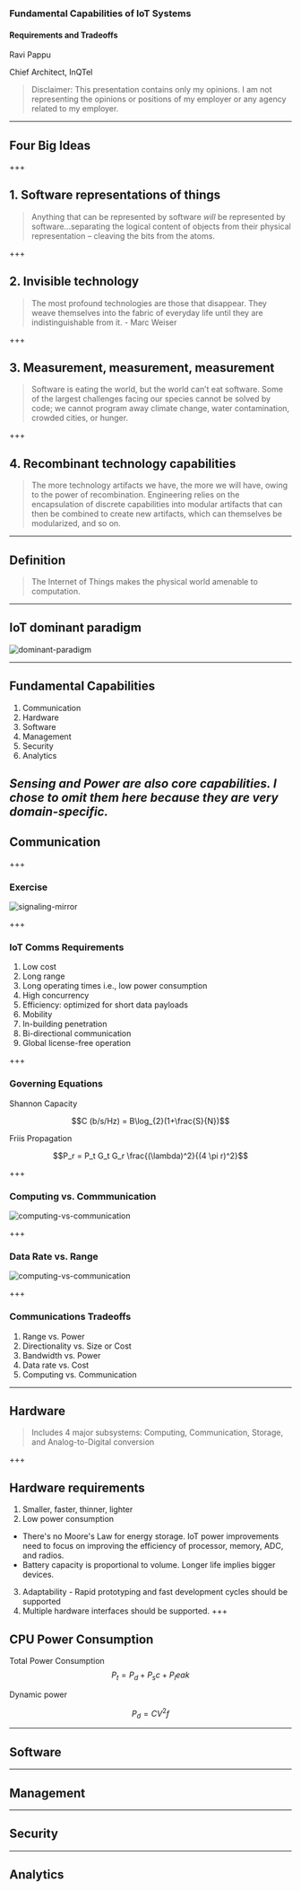 ### Fundamental Capabilities of IoT Systems
#### Requirements and Tradeoffs

Ravi Pappu

Chief Architect, InQTel

> Disclaimer: This presentation contains only my opinions. I am not representing the opinions or positions of my employer or any agency related to my employer.

---
## Four Big Ideas

+++
## 1. Software representations of things

>Anything that can be represented by software _will_ be represented by software...separating the logical content of objects from their physical representation – cleaving the bits from the atoms.

+++
## 2. Invisible technology

> The most profound technologies are those that disappear. They weave themselves into the fabric of everyday life until they are indistinguishable from it. - Marc Weiser

+++
## 3. Measurement, measurement, measurement

> Software is eating the world, but the world can’t eat software. Some of the largest challenges facing our species cannot be solved by code; we cannot program away climate change, water contamination, crowded cities, or hunger. 

+++
## 4. Recombinant technology capabilities

>The more technology artifacts we have, the more we will have, owing to the power of recombination. Engineering relies on the encapsulation of discrete capabilities into modular artifacts that can then be combined to create new artifacts, which can themselves be modularized, and so on.

---
## Definition
>The Internet of Things makes the physical world amenable to computation. 

---
## IoT dominant paradigm

![dominant-paradigm](assets/iot-dominant-paradigm.jpg)

---
## Fundamental Capabilities 

1. Communication
2. Hardware
3. Software
5. Management
6. Security
6. Analytics

_Sensing and Power are also core capabilities. I chose to omit them here because they are very domain-specific._
--- 
## Communication

+++
### Exercise

![signaling-mirror](assets/signalling-mirror.jpg)

+++ 
### IoT Comms Requirements
1. Low cost
2. Long range 
3. Long operating times i.e., low power consumption
4. High concurrency
5. Efficiency: optimized for short data payloads
6. Mobility
7. In-building penetration
8. Bi-directional communication
9. Global license-free operation

+++
### Governing Equations
Shannon Capacity 

$$C (b/s/Hz) = B\log_{2}(1+\frac{S}{N})$$

Friis Propagation 

$$P_r = P_t G_t G_r \frac{(\lambda)^2}{(4 \pi r)^2}$$ 


+++

### Computing vs. Commmunication
![computing-vs-communication](assets/computing-vs-communication.jpg)

+++ 
### Data Rate vs. Range
![computing-vs-communication](assets/comms.jpg)

+++

### Communications Tradeoffs
1. Range vs. Power
2. Directionality vs. Size or Cost
3. Bandwidth vs. Power
4. Data rate vs. Cost
5. Computing vs. Communication

---
## Hardware
> Includes 4 major subsystems: Computing, Communication, Storage, and Analog-to-Digital conversion


+++
## Hardware requirements
1. Smaller, faster, thinner, lighter
2. Low power consumption
  * There's no Moore's Law for energy storage. IoT power improvements need to focus on improving the efficiency of processor, memory, ADC, and radios.
  * Battery capacity is proportional to volume. Longer life implies bigger devices.
3. Adaptability - Rapid prototyping and fast development cycles should be supported
4. Multiple hardware interfaces should be supported.
+++
## CPU Power Consumption
Total Power Consumption
$$P_t = P_d + P_sc + P_leak $$

Dynamic power

$$P_d = CV^2f$$ 

---
## Software



---
## Management



---
## Security





---
## Analytics








